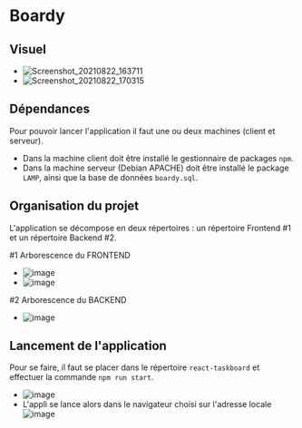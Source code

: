 # Boardy

## Visuel
- ![Screenshot_20210822_163711](https://user-images.githubusercontent.com/71394086/162967770-e83b22da-5e9a-48a6-a09e-5f4b870942a5.png)
- ![Screenshot_20210822_170315](https://user-images.githubusercontent.com/71394086/162967869-cd0f43ec-c0f6-4339-a8aa-d9e5e7324927.png)

## Dépendances

Pour pouvoir lancer l'application il faut une ou deux machines (client et serveur).
- Dans la machine client doit être installé le gestionnaire de packages `npm`.
- Dans la machine serveur (Debian APACHE) doit être installé le package `LAMP`, ainsi que la base de données `boardy.sql`.

## Organisation du projet

L'application se décompose en deux répertoires : un répertoire Frontend #1 et un répertoire Backend #2.

#1 Arborescence du FRONTEND
- ![image](https://user-images.githubusercontent.com/71394086/131319346-57525d6e-babb-40af-8ced-433bc7f4029c.png)
- ![image](https://user-images.githubusercontent.com/71394086/131320029-75dcc3ca-3373-4ec8-885a-f55a7fe9e24b.png)

#2 Arborescence du BACKEND
- ![image](https://user-images.githubusercontent.com/71394086/131320162-43f29dfc-7b0e-4667-bc86-27eec759b969.png)

## Lancement de l'application

Pour se faire, il faut se placer dans le répertoire `react-taskboard` et effectuer la commande `npm run start`.
- ![image](https://user-images.githubusercontent.com/71394086/131320934-c8b1ddd6-bde4-4d24-b594-1fa97088e528.png)
- L'appli se lance alors dans le navigateur choisi sur l'adresse locale ![image](https://user-images.githubusercontent.com/71394086/131321976-f102be4c-7c67-41b6-9a21-8f0bfba525ce.png)


